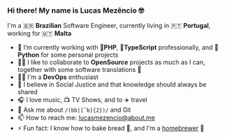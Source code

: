 ### Hi there! My name is Lucas Mezêncio 🤓

I'm a 🇧🇷 **Brazilian** Software Engineer, currently living in 🇵🇹 **Portugal**, working for 🇲🇹 **Malta**

- 🔭 I’m currently working with 🐘**PHP**, 🤖**TypeScript** professionally, and 🐍**Python** for some personal projects
- 🤹‍♀️ I like to collaborate to **OpenSource** projects as much as I can, together with some software translations 🔣
- 👨‍💻 I'm a **DevOps** enthusiast
- 🤼 I believe in Social Justice and that knowledge should always be shared
- 🎧 I love music, 📺 TV Shows, and to ✈️ travel
- 💬 Ask me about `/(bb|[ˆb]{2})/` and Git
- 📫 How to reach me: [lucasmezencio@about.me](https://about.me/lucasmezencio)
- ⚡ Fun fact: I know how to bake bread 🥖, and I'm a [homebrewer](https://gugz.beer) 🍺

<!--
**lucasmezencio/lucasmezencio** is a ✨ _special_ ✨ repository because its `README.md` (this file) appears on your GitHub profile.

Here are some ideas to get you started:

- 🔭 I’m currently working on ...
- 🌱 I’m currently learning ...
- 👯 I’m looking to collaborate on ...
- 🤔 I’m looking for help with ...
- 💬 Ask me about ...
- 📫 How to reach me: ...
- 😄 Pronouns: ...
- ⚡ Fun fact: ...
-->
